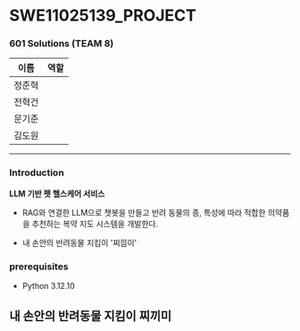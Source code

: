# SWE11025139_PROJECT

### 601 Solutions (TEAM 8)


| **이름** | **역할** |
|:---:|:---:|
| 정준혁 |  |
| 전혁건 |  |
| 문기준 |  |
| 김도원 |  |

---

### Introduction

**LLM 기반 펫 헬스케어 서비스**


- RAG와 연결한 LLM으로 챗봇을 만들고 반려 동물의 종, 특성에 따라 적합한 의약품을 추천하는 복약 지도 시스템을 개발한다.

- 내 손안의 반려동물 지킴이 '찌낌이'

### prerequisites

- Python 3.12.10
## 내 손안의 반려동물 지킴이 찌끼미
